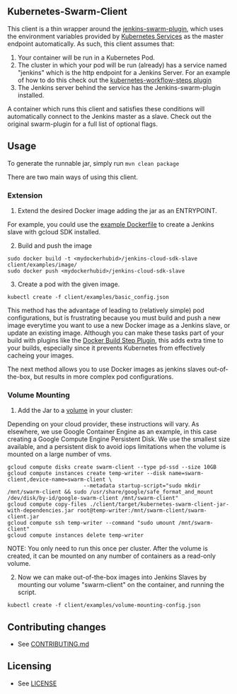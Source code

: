 ## Kubernetes-Swarm-Client

This client is a thin wrapper around the [jenkins-swarm-plugin](https://wiki.jenkins-ci.org/display/JENKINS/Swarm+Plugin), which uses the environment variables provided by [Kubernetes Services](https://github.com/GoogleCloudPlatform/kubernetes/blob/master/docs/services.md) as the master endpoint automatically. As such, this client assumes that:

1. Your container will be run in a Kubernetes Pod.
2. The cluster in which your pod will be run (already) has a service named "jenkins" which is the http endpoint for a Jenkins Server. For an example of how to do this check out the [kubernetes-workflow-steps plugin](/plugin/README.md)
3. The Jenkins server behind the service has the Jenkins-swarm-plugin installed.

A container which runs this client and satisfies these conditions will automatically connect to the Jenkins master as a slave. Check out the original swarm-plugin for a full list of optional flags.

## Usage

To generate the runnable jar, simply run `mvn clean package`

There are two main ways of using this client.

### Extension

1. Extend the desired Docker image adding the jar as an ENTRYPOINT.

For example, you could use the [example Dockerfile](client/examples/image/Dockerfile) to create a Jenkins slave with gcloud SDK installed.

2. Build and push the image

```
sudo docker build -t <mydockerhubid>/jenkins-cloud-sdk-slave client/examples/image/
sudo docker push <mydockerhubid>/jenkins-cloud-sdk-slave
```

3. Create a pod with the given image.
```
kubectl create -f client/examples/basic_config.json
```

This method has the advantage of leading to (relatively simple) pod configurations, but is frustrating because you must build and push a new image everytime you want to use a new Docker image as a Jenkins slave, or update an existing image. Although you can make these tasks part of your build with plugins like the [Docker Build Step Plugin](https://wiki.jenkins-ci.org/display/JENKINS/Docker+build+step+plugin), this adds extra time to your builds, especially since it prevents Kubernetes from effectively cacheing your images.

The next method allows you to use Docker images as jenkins slaves out-of-the-box, but results in more complex pod configurations.

### Volume Mounting

1. Add the Jar to a [volume](https://github.com/GoogleCloudPlatform/kubernetes/blob/master/docs/volumes.md) in your cluster:

Depending on your cloud provider, these instructions will vary. As elsewhere, we use Google Container Engine as an example, in this case creating a Google Compute Engine Persistent Disk. We use the smallest size available, and a persistent disk to avoid iops limitations when the volume is mounted on a large number of vms.

```
gcloud compute disks create swarm-client --type pd-ssd --size 10GB
gcloud compute instances create temp-writer --disk name=swarm-client,device-name=swarm-client \
					    --metadata startup-script="sudo mkdir /mnt/swarm-client && sudo /usr/share/google/safe_format_and_mount /dev/disk/by-id/google-swarm-client /mnt/swarm-client"
gcloud compute copy-files ./client/target/kubernetes-swarm-client-jar-with-dependencies.jar root@temp-writer:/mnt/swarm-client/swarm-client.jar
gcloud compute ssh temp-writer --command "sudo umount /mnt/swarm-client"
gcloud compute instances delete temp-writer
```

NOTE: You only need to run this once per cluster. After the volume is created, it can be mounted on any number of containers as a read-only volume.

2. Now we can make out-of-the-box images into Jenkins Slaves by mounting our volume "swarm-client" on the container, and running the script.

```
kubectl create -f client/examples/volume-mounting-config.json
```

## Contributing changes

* See [CONTRIBUTING.md](CONTRIBUTING.md)

## Licensing

* See [LICENSE](LICENSE)

